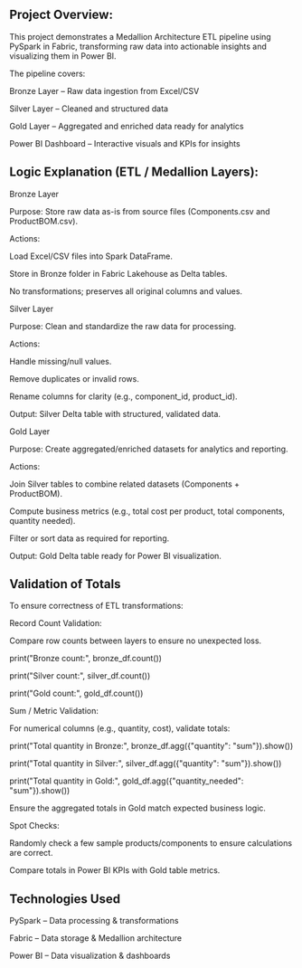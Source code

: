 ## Project Overview:
This project demonstrates a Medallion Architecture ETL pipeline using PySpark in Fabric, transforming raw data into actionable insights and visualizing them in Power BI.

The pipeline covers:

Bronze Layer – Raw data ingestion from Excel/CSV

Silver Layer – Cleaned and structured data

Gold Layer – Aggregated and enriched data ready for analytics

Power BI Dashboard – Interactive visuals and KPIs for insights

## Logic Explanation (ETL / Medallion Layers):

Bronze Layer

Purpose: Store raw data as-is from source files (Components.csv and ProductBOM.csv).

Actions:

Load Excel/CSV files into Spark DataFrame.

Store in Bronze folder in Fabric Lakehouse as Delta tables.

No transformations; preserves all original columns and values.

Silver Layer

Purpose: Clean and standardize the raw data for processing.

Actions:

Handle missing/null values.

Remove duplicates or invalid rows.

Rename columns for clarity (e.g., component_id, product_id).

Output: Silver Delta table with structured, validated data.

Gold Layer

Purpose: Create aggregated/enriched datasets for analytics and reporting.

Actions:

Join Silver tables to combine related datasets (Components + ProductBOM).

Compute business metrics (e.g., total cost per product, total components, quantity needed).

Filter or sort data as required for reporting.

Output: Gold Delta table ready for Power BI visualization.

## Validation of Totals
To ensure correctness of ETL transformations:

Record Count Validation:

Compare row counts between layers to ensure no unexpected loss.

print("Bronze count:", bronze_df.count())

print("Silver count:", silver_df.count())

print("Gold count:", gold_df.count())

Sum / Metric Validation:

For numerical columns (e.g., quantity, cost), validate totals:

print("Total quantity in Bronze:", bronze_df.agg({"quantity": "sum"}).show())

print("Total quantity in Silver:", silver_df.agg({"quantity": "sum"}).show())

print("Total quantity in Gold:", gold_df.agg({"quantity_needed": "sum"}).show())

Ensure the aggregated totals in Gold match expected business logic.

Spot Checks:

Randomly check a few sample products/components to ensure calculations are correct.

Compare totals in Power BI KPIs with Gold table metrics.

## Technologies Used

PySpark – Data processing & transformations

Fabric – Data storage & Medallion architecture

Power BI – Data visualization & dashboards
